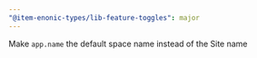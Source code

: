```yaml
---
"@item-enonic-types/lib-feature-toggles": major
---
```


Make `app.name` the default space name instead of the Site name
